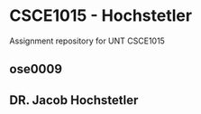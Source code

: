 # CSCE1015 - Hochstetler
Assignment repository for UNT CSCE1015
## ose0009
## DR. Jacob Hochstetler
